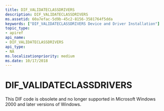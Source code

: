```yaml
---
title: DIF_VALIDATECLASSDRIVERS
description: DIF_VALIDATECLASSDRIVERS
ms.assetid: 60a7efac-5d9b-45c2-8156-3581764f5dda
keywords: ["DIF_VALIDATECLASSDRIVERS Device and Driver Installation"]
topic_type:
- apiref
api_name:
- DIF_VALIDATECLASSDRIVERS
api_type:
- NA
ms.localizationpriority: medium
ms.date: 10/17/2018
---
```


# DIF_VALIDATECLASSDRIVERS


This DIF code is obsolete and no longer supported in Microsoft Windows 2000 and later versions of Windows.

 

 





